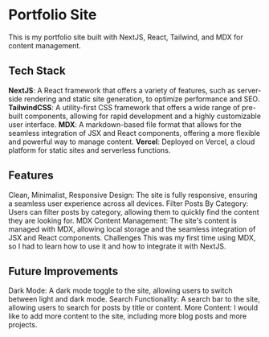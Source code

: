 # Portfolio Site

This is my portfolio site built with NextJS, React, Tailwind, and MDX for content management.

## Tech Stack

**NextJS**: A React framework that offers a variety of features, such as server-side rendering and static site generation, to optimize performance and SEO.
**TailwindCSS**: A utility-first CSS framework that offers a wide range of pre-built components, allowing for rapid development and a highly customizable user interface.
**MDX**: A markdown-based file format that allows for the seamless integration of JSX and React components, offering a more flexible and powerful way to manage content.
**Vercel**: Deployed on Vercel, a cloud platform for static sites and serverless functions.

## Features

Clean, Minimalist, Responsive Design: The site is fully responsive, ensuring a seamless user experience across all devices.
Filter Posts By Category: Users can filter posts by category, allowing them to quickly find the content they are looking for.
MDX Content Management: The site's content is managed with MDX, allowing local storage and the seamless integration of JSX and React components.
Challenges
This was my first time using MDX, so I had to learn how to use it and how to integrate it with NextJS.

## Future Improvements

Dark Mode: A dark mode toggle to the site, allowing users to switch between light and dark mode.
Search Functionality: A search bar to the site, allowing users to search for posts by title or content.
More Content: I would like to add more content to the site, including more blog posts and more projects.
